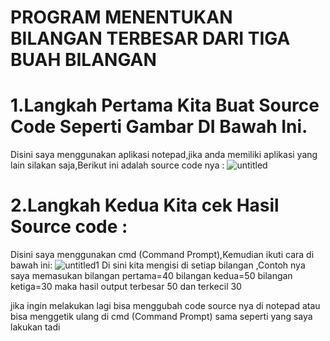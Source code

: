# PROGRAM MENENTUKAN BILANGAN TERBESAR DARI TIGA BUAH BILANGAN
# 1.Langkah Pertama Kita Buat Source Code Seperti Gambar DI Bawah Ini.
Disini saya menggunakan aplikasi notepad,jika anda memiliki aplikasi yang lain silakan saja,Berikut ini adalah source code nya :
![untitled](https://user-images.githubusercontent.com/46892500/52614133-45705180-2ec3-11e9-8f3c-73b14e5cddfd.jpg)
# 2.Langkah Kedua Kita cek Hasil Source code :
Disini saya menggunakan cmd (Command Prompt),Kemudian ikuti cara di bawah ini:
![untitled1](https://user-images.githubusercontent.com/46892500/52614151-5ae57b80-2ec3-11e9-9560-e87e06d07af0.jpg)
Di sini kita mengisi di setiap bilangan ,Contoh nya saya memasukan bilangan pertama=40 bilangan kedua=50 bilangan ketiga=30
maka hasil output terbesar 50 dan terkecil 30

jika ingin melakukan lagi bisa menggubah code source nya di notepad atau bisa menggetik ulang di cmd (Command Prompt) sama seperti yang saya lakukan tadi 
